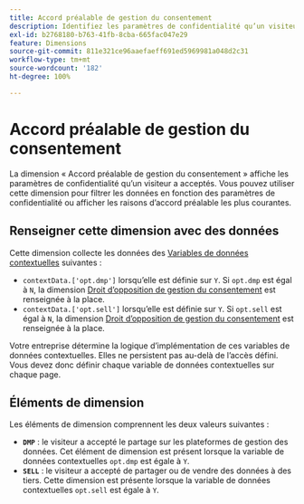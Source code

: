 ```yaml
---
title: Accord préalable de gestion du consentement
description: Identifiez les paramètres de confidentialité qu’un visiteur a acceptés.
exl-id: b2768180-b763-41fb-8cba-665fac047e29
feature: Dimensions
source-git-commit: 811e321ce96aaefaeff691ed5969981a048d2c31
workflow-type: tm+mt
source-wordcount: '182'
ht-degree: 100%

---
```


# Accord préalable de gestion du consentement

La dimension « Accord préalable de gestion du consentement » affiche les paramètres de confidentialité qu’un visiteur a acceptés. Vous pouvez utiliser cette dimension pour filtrer les données en fonction des paramètres de confidentialité ou afficher les raisons d’accord préalable les plus courantes.

## Renseigner cette dimension avec des données

Cette dimension collecte les données des [Variables de données contextuelles](/help/implement/vars/page-vars/contextdata.md) suivantes :

* `contextData.['opt.dmp']` lorsqu’elle est définie sur `Y`. Si `opt.dmp` est égal à `N`, la dimension [Droit d’opposition de gestion du consentement](cm-opt-out.md) est renseignée à la place.
* `contextData.['opt.sell']` lorsqu’elle est définie sur `Y`. Si `opt.sell` est égal à `N`, la dimension [Droit d’opposition de gestion du consentement](cm-opt-out.md) est renseignée à la place.

Votre entreprise détermine la logique d’implémentation de ces variables de données contextuelles. Elles ne persistent pas au-delà de l’accès défini. Vous devez donc définir chaque variable de données contextuelles sur chaque page.

## Éléments de dimension

Les éléments de dimension comprennent les deux valeurs suivantes :

* **`DMP`** : le visiteur a accepté le partage sur les plateformes de gestion des données. Cet élément de dimension est présent lorsque la variable de données contextuelles `opt.dmp` est égale à `Y`.
* **`SELL`** : le visiteur a accepté de partager ou de vendre des données à des tiers. Cette dimension est présente lorsque la variable de données contextuelles `opt.sell` est égale à `Y`.
